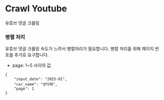 # Crawl Youtube

유튜브 댓글 크롤링

### 병렬 처리
유튜브 댓글 크롤링 속도가 느려서 병렬처리가 필요합니다. 병렬 처리를 위해 페이지 번호를 추가로 요구합니다.

- page: 1~5 사이의 값.

```
{
    "input_date": "2025-01",
    "car_name": "싼타페",
    "page": 1
}
```